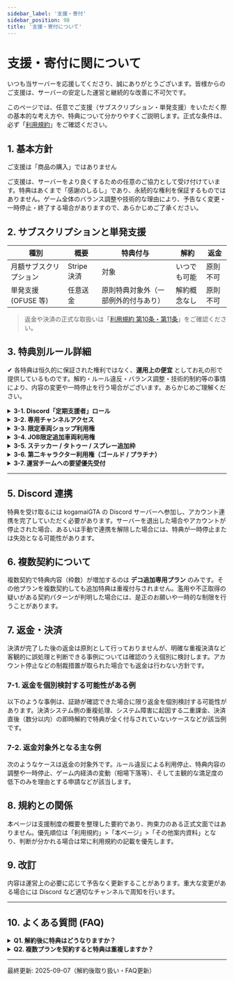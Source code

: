 ```yaml
---
sidebar_label: '支援・寄付'
sidebar_position: 98
title: '支援・寄付について'
---
```


# 支援・寄付に関について

いつも当サーバーを応援してくださり、誠にありがとうございます。皆様からのご支援は、サーバーの安定した運営と継続的な改善に不可欠です。

このページでは、任意でご支援（サブスクリプション・単発支援）をいただく際の基本的な考え方や、特典について分かりやすくご説明します。正式な条件は、必ず「[利用規約](/rules/terms-of-service)」をご確認ください。

## 1. 基本方針
ご支援は「商品の購入」ではありません

ご支援は、サーバーをより良くするための任意のご協力として受け付けています。特典はあくまで「感謝のしるし」であり、永続的な権利を保証するものではありません。ゲーム全体のバランス調整や技術的な理由により、予告なく変更・一時停止・終了する場合がありますので、あらかじめご了承ください。

## 2. サブスクリプションと単発支援
| 種別 | 概要 | 特典付与 | 解約 | 返金 |
|------|------|----------|------|------|
| 月額サブスクリプション | Stripe 決済 | 対象 | いつでも可能 | 原則不可 |
| 単発支援 (OFUSE 等) | 任意送金 | 原則特典対象外（一部例外的付与あり） | 解約概念なし | 原則不可 |

> 返金や決済の正式な取扱いは「[利用規約 第10条・第11条](/rules/terms-of-service#第10条支援およびサブスクリプションについて)」をご確認ください。

## 3. 特典別ルール詳細
✔ 各特典は恒久的に保証された権利ではなく、**運用上の便宜** としてお礼の形で提供しているものです。解約・ルール違反・バランス調整・技術的制約等の事情により、内容の変更や一時停止を行う場合がございます。あらかじめご理解ください。

<details>
<summary><strong>3-1. Discord「定期支援者」ロール</strong></summary>
<div>
<ul>
<li><strong>目的</strong>: 現在支援いただいている方を識別し、対応する専用チャンネル権限を自動付与するためのロールです。</li>
<li><strong>付与</strong>: 有効な支援契約が継続し、対象 Discord サーバーに参加している間は自動で付与維持されます。</li>
<li><strong>失効</strong>: 解約・退出・アカウント停止・決済不明瞭などの状態で自動的に外れます。</li>
<li><strong>マナー</strong>: 特権的扱いの要求や威圧的 / 排他的発言は禁止です。通常参加者と同様の節度を守ってください。</li>
<li><strong>再付与</strong>: 再契約後概ね 1 時間以内に自動反映されます。遅延時は再ログインをお試しください。</li>
<li><strong>未反映</strong>: 24 時間経過して未反映の場合は領収書番号（トランザクション ID）と Discord ユーザー ID を添えてお問い合わせください。</li>
</ul>
</div>
</details>

<details>
<summary><strong>3-2. 専用チャンネルアクセス</strong></summary>
<div>
<ul>
<li><strong>目的</strong>: 開発共有・改善提案・建設的議論を円滑化する場です。</li>
<li><strong>適用</strong>: 一般ルール（迷惑行為・虚偽情報禁止等）が全面適用され例外はありません。</li>
<li><strong>運用</strong>: 可読性維持のためログ整理や一時書込制限を行う場合があります。</li>
<li><strong>推奨</strong>: 再現手順付き不具合報告 / 影響と目的が明確な改善提案 / 敬意ある議論。</li>
<li><strong>禁止</strong>: 個人攻撃・根拠薄い推測拡散・催促のみの投稿。</li>
</ul>
</div>
</details>

<details>
<summary><strong>3-3. 限定車両ショップ利用権</strong></summary>
<div>
<ul>
<li><strong>対象</strong>: シルバー以上。デコ追加専用のみ契約は対象外です。</li>
<li><strong>入手</strong>: リアルマネー販売ではなくゲーム内通貨で購入します。</li>
<li><strong>解約後</strong>: 車両はガレージに残存しますが出庫不可。再契約で再利用可能。</li>
<li><strong>調整</strong>: 性能・価格・ラインナップはバランス目的で改定する場合があります。</li>
<li><strong>例</strong>: 性能集中や経済偏重時に入替・性能調整を実施することがあります。</li>
<li><strong>表示</strong>: 統合 / 再編期間中は名称や順序が一時的に変動する場合があります。</li>
</ul>
</div>
</details>

<details>
<summary><strong>3-4. JOB限定追加車両利用権</strong></summary>
<div>
<ul>
<li><strong>対象</strong>: シルバー以上かつ該当職務従事者。</li>
<li><strong>範囲</strong>: 職務遂行目的に限定。恒常的私的利用への転用は禁止。</li>
<li><strong>失効</strong>: 辞職・解任等で条件喪失時に即時失効。</li>
<li><strong>禁止</strong>: 譲渡・トレード・職務外私物化。</li>
<li><strong>例</strong>: 警察専用追跡車を私的レースで常用する行為など。</li>
<li><strong>確認</strong>: 必要に応じ利用状況や目的を確認します。</li>
</ul>
</div>
</details>

<details>
<summary><strong>3-5. ステッカー / タトゥー / スプレー追加枠</strong></summary>
<div>
<ul>
<li><strong>枠</strong>: 「新しく貼る / 塗る」行為に使えるスロット数。月次リセットなし。</li>
<li><strong>複数契約</strong>: 枠加算はデコ追加専用のみ。他プラン重複では増加しません。</li>
<li><strong>解約後</strong>: 新規追加・差し替え不可。適用済みは最長 6 ヶ月保持後整理削除の可能性。</li>
<li><strong>入替制限</strong>: 審査通過後は重大問題がない限り任意削除・入替不可。</li>
<li><strong>申請</strong>: 専用フォーム（<a href="https://gta-player.kogamai.com/upload-menu" target="_blank" rel="noopener noreferrer">アップロードフォーム</a>）より提出。</li>
<li><strong>審査</strong>: 権利適法性 / 公序良俗 / 視認性 / 他者体験 / 負荷を総合確認。</li>
<li><strong>差戻</strong>: 透過欠落・極端な解像度・権利不明・コントラスト不足・大量同時提出等。</li>
<li><strong>再審査</strong>: 不許可理由通知後、追加資料添付で再申請可。</li>
</ul>
</div>
</details>

<details>
<summary><strong>3-6. 第二キャラクター利用権（ゴールド / プラチナ）</strong></summary>
<div>
<p>公平性とロールプレイ品質を守るための要点です。核心のみ簡潔に記載しています。</p>
<ul>
<li><strong>資格</strong>: ゴールドまたはプラチナ契約有効期間のみ利用可能。</li>
<li><strong>目的</strong>: 物語表現拡張のための便宜的特典で経済 / 情報優位獲得目的ではありません。</li>
<li><strong>分離</strong>: 名前・外見・人格・経歴・関係・資産・情報を混在させず独立扱い。</li>
<li><strong>知識</strong>: 一方で得た IC/OOC 情報を他方の判断へ転用禁止。</li>
<li><strong>資産</strong>: 通貨・車両・物品の直接/間接移転（置き去り回収含む）禁止。</li>
<li><strong>干渉</strong>: 一方の不利益（死亡・逮捕等）を他方で補填して帳消し禁止。</li>
<li><strong>代理</strong>: 復讐・潜入・継続取引・情報収集の引継ぎ禁止。</li>
<li><strong>組織</strong>: 利益相反組織への同時所属は状況により制限または禁止。</li>
<li><strong>例(不可)</strong>: 警察で得た犯罪組織リストをギャング側で利用 / 資産置き去り回収。</li>
<li><strong>例(可)</strong>: 接点のない職種で独立した目的の新規ストーリー展開。</li>
<li><strong>監査</strong>: 不自然な資産移動や行動検知時はヒアリング・ログ調査。</li>
<li><strong>対応</strong>: 警告 → 一時停止 → 剥奪 → 停止等、重大性に応じ段階的または即時対応。</li>
<li><strong>再申請</strong>: 剥奪後最短 30 日経過と再発防止策提示で再申請可。</li>
<li><strong>解約後</strong>: 利用権停止。データは最長 6 ヶ月保持後整理削除の可能性。再契約で復活可。</li>
<li><strong>メタ</strong>: 「偶然見た」等を理由にした実質的情報共有も禁止。</li>
</ul>
<details>
<summary><strong>補足: よくあるグレーゾーン</strong></summary>
<div>
<ul>
<li><strong>双子 / 親族設定</strong>: 物語上のゆるやかな家族・親族・双子設定自体は認められますが、知識や資産、過去事件の具体的内容を共有して行動最適化を図ることはできません。</li>
<li><strong>同一職種再挑戦</strong>: 同じ職種を別キャラクターで再挑戦する際には、前キャラクターの失敗理由や業務ノウハウを引き継いで最初から効率化する形を避けてください。</li>
<li><strong>偶然の接触</strong>: 一時的かつ表層的な遭遇は構いませんが、継続的に交流したり協力関係を築いたりする形は分離原則に反します。</li>
<li><strong>共有拠点</strong>: 倉庫や金庫、個人保管領域を介して間接的に資産へアクセスさせる行為も実質的な資産移動とみなされます。</li>
<li><strong>観戦配信視聴</strong>: 観戦や配信で入手した情報をもう一方のキャラクターが即座に活用することはできません。時間を空けても意図的転用であれば不可です。</li>
</ul>
</div>
</details>

</div>
</details>

<details>
<summary><strong>3-7. 運営チームへの要望優先受付</strong></summary>
<div>
<ul>
<li><strong>対象</strong>: 原則プラチナ（運営裁量で一部ゴールドを含む場合あり）。</li>
<li><strong>内容</strong>: 再現手順付き不具合 / 軽量 QoL 改善 / 小規模限定機能提案。</li>
<li><strong>保証</strong>: 実装可否・時期はリソースとバランス次第で確約不可。</li>
<li><strong>禁止</strong>: 独占利益要求 / 他者不利益誘導 / 短時間過度反復投稿。</li>
<li><strong>優先</strong>: 多数へ効果 / 再現性明確 / コスト比改善効果高。</li>
<li><strong>困難</strong>: 独占利益 / 全否定型 / 基盤全面作り直し規模。</li>
<li><strong>回答</strong>: 個別返信不可時はまとめて告知。</li>
</ul>
</div>
</details>

---

## 5. Discord 連携
特典を受け取るには kogamaiGTA の Discord サーバーへ参加し、アカウント連携を完了していただく必要があります。サーバーを退出した場合やアカウントが停止された場合、あるいは手動で連携を解除した場合には、特典が一時停止または失効となる可能性があります。

## 6. 複数契約について
複数契約で特典内容（枠数）が増加するのは **デコ追加専用プラン** のみです。その他プランを複数契約しても追加特典は重複付与されません。濫用や不正取得の疑いがある契約パターンが判明した場合には、是正のお願いや一時的な制限を行うことがあります。

## 7. 返金・決済
決済が完了した後の返金は原則として行っておりませんが、明確な重複決済など客観的に誤処理と判断できる事例については確認のうえ個別に検討します。アカウント停止などの制裁措置が取られた場合でも返金は行わない方針です。

### 7-1. 返金を個別検討する可能性がある例
以下のような事例は、証跡が確認できた場合に限り返金を個別検討する可能性があります。決済システム側の重複処理、システム障害に起因する二重課金、決済直後（数分以内）の即時解約で特典が全く付与されていないケースなどが該当例です。

### 7-2. 返金対象外となる主な例
次のようなケースは返金の対象外です。ルール違反による利用停止、特典内容の調整や一時停止、ゲーム内経済の変動（相場下落等）、そして主観的な満足度の低下のみを理由とする申請などが該当します。

## 8. 規約との関係
本ページは支援制度の概要を整理した要約であり、拘束力のある正式文面ではありません。優先順位は「利用規約」>「本ページ」>「その他案内資料」となり、判断が分かれる場合は常に利用規約の記載を優先します。

## 9. 改訂
内容は運営上の必要に応じて予告なく更新することがあります。重大な変更がある場合には Discord など適切なチャンネルで周知を行います。

---
## 10. よくある質問 (FAQ)

<details>
<summary><strong>Q1. 解約後に特典はどうなりますか？</strong></summary>
<div>利用権自体は即時または短時間で失効しますが、限定車両・第二キャラクター・ステッカー等のデータは一定期間保持される場合があります。保持期間や再利用可否は各特典項目（例: 「3-3 限定車両ショップ利用権」「3-5 ステッカー追加枠」「3-6 第二キャラクター」）をご確認ください。</div>
</details>
<details>
<summary><strong>Q2. 複数プランを契約すると特典は重複しますか？</strong></summary>
<div>複数契約で枠数が増えるのはデコ追加専用プランのみです。その他のプランを重複しても特典は加算されません。詳細は「6. 複数契約について」をご確認ください。</div>
</details>

---
最終更新: 2025-09-07（解約後取り扱い・FAQ更新）
